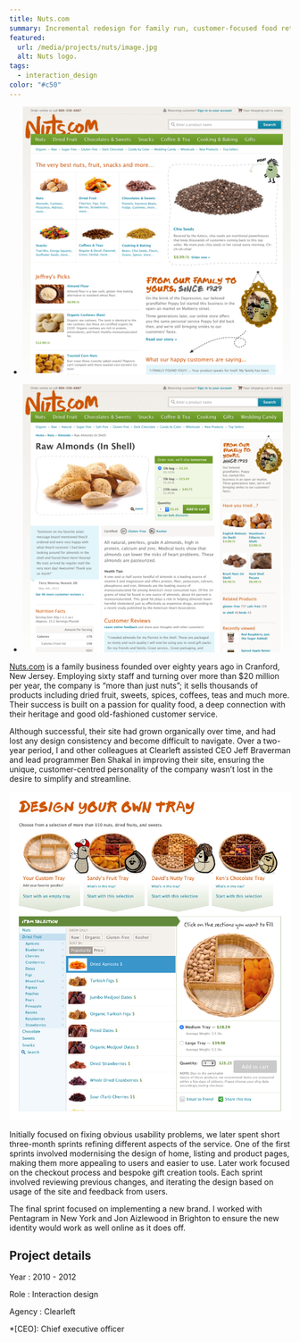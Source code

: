 ```yaml
---
title: Nuts.com
summary: Incremental redesign for family run, customer-focused food retailer.
featured:
  url: /media/projects/nuts/image.jpg
  alt: Nuts logo.
tags:
  - interaction_design
color: "#c50"
---
```


- ![Home page.](/media/projects/nuts/homepage.png#screenshot)

- ![Product page.](/media/projects/nuts/product.png#screenshot)

[Nuts.com][1] is a family business founded over eighty years ago in Cranford, New Jersey. Employing sixty staff and turning over more than $20 million per year, the company is “more than just nuts”; it sells thousands of products including dried fruit, sweets, spices, coffees, teas and much more. Their success is built on a passion for quality food, a deep connection with their heritage and good old-fashioned customer service.

Although successful, their site had grown organically over time, and had lost any design consistency and become difficult to navigate. Over a two-year period, I and other colleagues at Clearleft assisted CEO Jeff Braverman and lead programmer Ben Shakal in improving their site, ensuring the unique, customer-centred personality of the company wasn’t lost in the desire to simplify and streamline.

![Custom tray configuration.](/media/projects/nuts/customtray.png#screenshot "One sprint focused on designing and testing a new custom tray creation experience.")

Initially focused on fixing obvious usability problems, we later spent short three-month sprints refining different aspects of the service. One of the first sprints involved modernising the design of home, listing and product pages, making them more appealing to users and easier to use. Later work focused on the checkout process and bespoke gift creation tools. Each sprint involved reviewing previous changes, and iterating the design based on usage of the site and feedback from users.

The final sprint focused on implementing a new brand. I worked with Pentagram in New York and Jon Aizlewood in Brighton to ensure the new identity would work as well online as it does off.

## Project details

Year
: 2010 - 2012

Role
: Interaction design

Agency
: Clearleft

[1]: https://nuts.com

*[CEO]: Chief executive officer

